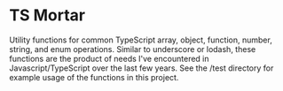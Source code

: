 TS Mortar
==============

Utility functions for common TypeScript array, object, function, number, string, and enum operations. 
Similar to underscore or lodash, these functions are the product of needs I've encountered in Javascript/TypeScript over the last few years. 
See the /test directory for example usage of the functions in this project.